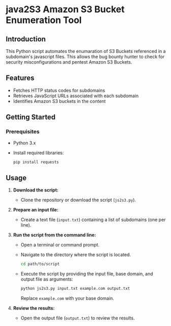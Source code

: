 # java2S3 Amazon S3 Bucket Enumeration Tool

## Introduction

This Python script automates the enumaration of S3 Buckets referenced in a subdomain's javascript files. This allows the bug bounty hunter to check for security misconfigurations and pentest Amazon S3 Buckets. 

## Features

- Fetches HTTP status codes for subdomains
- Retrieves JavaScript URLs associated with each subdomain
- Identifies Amazon S3 buckets in the content

## Getting Started

### Prerequisites

- Python 3.x
- Install required libraries:

  ```bash
  pip install requests


## Usage

1. **Download the script:**
   - Clone the repository or download the script (`js2s3.py`).

2. **Prepare an input file:**
   - Create a text file (`input.txt`) containing a list of subdomains (one per line).

3. **Run the script from the command line:**
   - Open a terminal or command prompt.
   - Navigate to the directory where the script is located.

     ```bash
     cd path/to/script
     ```

   - Execute the script by providing the input file, base domain, and output file as arguments:

     ```bash
     python js2s3.py input.txt example.com output.txt
     ```

     Replace `example.com` with your base domain.

4. **Review the results:**
   - Open the output file (`output.txt`) to review the results.
